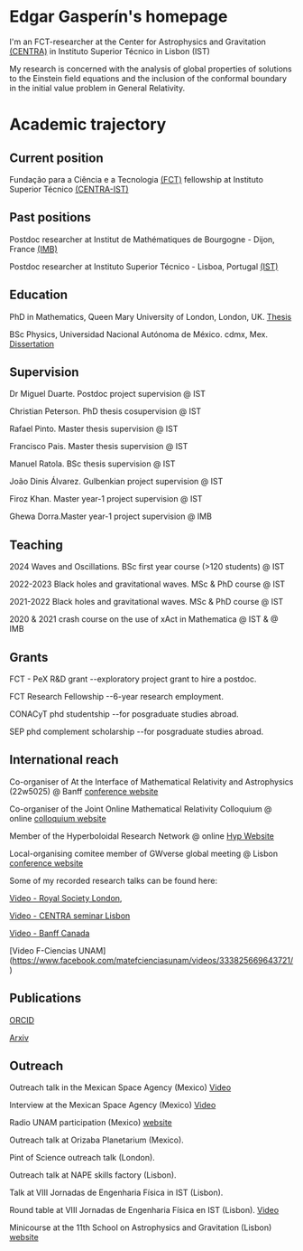 # Edgar Gasperín's homepage

I'm an FCT-researcher at the Center for Astrophysics and Gravitation [(CENTRA)](https://centra.tecnico.ulisboa.pt/) in Instituto Superior Técnico in Lisbon (IST)

My research is concerned with the analysis of global properties of solutions to the Einstein field equations and the inclusion of the conformal boundary in the initial value problem in General Relativity.

# Academic trajectory

## Current position 

Fundação para a Ciência e a Tecnologia [(FCT)](https://www.fct.pt/) fellowship at Instituto Superior Técnico [(CENTRA-IST)](https://centra.tecnico.ulisboa.pt/team/?id=4674)

## Past positions

Postdoc researcher at Institut de Mathématiques de Bourgogne - Dijon, France [(IMB)](https://math.u-bourgogne.fr/)

Postdoc researcher at Instituto Superior Técnico - Lisboa, Portugal [(IST)](https://tecnico.ulisboa.pt/pt/)

## Education

PhD in Mathematics, Queen Mary University of London, London, UK.
[Thesis](https://qmro.qmul.ac.uk/xmlui/handle/123456789/25820)

BSc Physics, Universidad Nacional Autónoma de México. cdmx, Mex.
[Dissertation](https://repositorio.unam.mx/contenidos/411870)

## Supervision

Dr Miguel Duarte. Postdoc project supervision @ IST

Christian Peterson. PhD thesis cosupervision @ IST

Rafael Pinto. Master thesis supervision @ IST

Francisco Pais. Master thesis supervision @ IST

Manuel Ratola. BSc thesis supervision @ IST

João Dinis Álvarez. Gulbenkian project supervision @ IST

Firoz Khan. Master year-1 project supervision @ IST

Ghewa Dorra.Master year-1 project supervision @ IMB

## Teaching

2024 Waves and Oscillations. BSc first year course (>120 students) @ IST

2022-2023  Black holes and gravitational waves. MSc & PhD course @ IST

2021-2022 Black holes and gravitational waves. MSc & PhD course @ IST

2020 & 2021 crash course on the use of xAct in Mathematica @ IST & @ IMB

## Grants

FCT - PeX R&D grant --exploratory project grant to hire a postdoc.

FCT Research Fellowship --6-year research employment.

CONACyT phd studentship --for posgraduate studies abroad.

SEP phd complement scholarship --for posgraduate studies abroad.

## International reach

Co-organiser of At the Interface of Mathematical Relativity and Astrophysics (22w5025) @ Banff [conference website](https://www.birs.ca/events/2022/5-day-workshops/22w5025)

Co-organiser of the Joint Online Mathematical Relativity Colloquium @ online [colloquium website](https://jomarec.org/about-us/)

Member of the Hyperboloidal Research Network @ online [Hyp Website](https://hyperboloid.al/people/)

Local-organising comitee member of GWverse global meeting @ Lisbon [conference website](https://gwverse.tecnico.ulisboa.pt/news/?id=76)

Some of my recorded research talks can be found here:

[Video - Royal Society London](https://www.youtube.com/watch?v=yRD__WXVqN0&list=PLg7f-TkW11iX-bN_5mnvWGBdrw5ljfC8X),

[Video - CENTRA seminar Lisbon](https://www.youtube.com/watch?v=E18QPZD0rsw&t=963s)

[Video - Banff Canada](https://www.birs.ca/events/2022/5-day-workshops/22w5025/videos/watch/202204271016-GasperinGarcia.html) 

[Video F-Ciencias UNAM] (https://www.facebook.com/matefcienciasunam/videos/333825669643721/)


## Publications

[ORCID](https://orcid.org/0000-0003-1170-5121)

[Arxiv](https://arxiv.org/search/?searchtype=author&query=Gasperin%2C+E)


## Outreach

Outreach talk in the Mexican Space Agency (Mexico) [Video](https://www.gob.mx/aem/videos/seminario-agujeros-negros-y-efectos-relativistas-en-viajes-espaciales-parte-i)

Interview at the Mexican Space Agency (Mexico) [Video](http://haciaelespacio.aem.gob.mx/revistadigital/articul.php?interior=989)

Radio UNAM participation (Mexico) [website](https://www.radiopodcast.unam.mx/podcast/audio/18778)

Outreach talk at Orizaba Planetarium (Mexico).

Pint of Science outreach talk (London).

Outreach talk at NAPE skills factory (Lisbon).

Talk at VIII Jornadas de Engenharia Física in IST (Lisbon).

Round table at VIII Jornadas de Engenharia Física en IST (Lisbon). [Video](https://www.youtube.com/watch?v=YA02G94OeV0)

Minicourse at the 11th School on Astrophysics and Gravitation (Lisbon) [website](https://centra.tecnico.ulisboa.pt/network/eag11)












